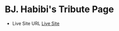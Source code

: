 # BJ. Habibi's Tribute Page

- Live Site URL [Live Site](https://nurularifin83.github.io/Tribute-Page/)
